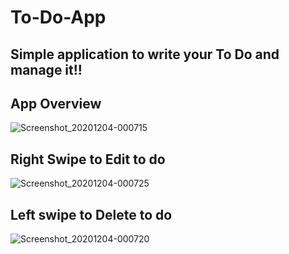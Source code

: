 # To-Do-App

## Simple application to write your To Do and manage it!!
## App Overview
![Screenshot_20201204-000715](https://user-images.githubusercontent.com/35537067/101073739-e9aa1780-35c5-11eb-9bd1-37f40e1fd5ab.png)


## Right Swipe to Edit to do
![Screenshot_20201204-000725](https://user-images.githubusercontent.com/35537067/101074602-f418e100-35c6-11eb-80f0-0c88a1d2c749.png)

## Left swipe to Delete to do
![Screenshot_20201204-000720](https://user-images.githubusercontent.com/35537067/101074612-f713d180-35c6-11eb-888f-d3bb71ce80e8.png)

